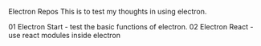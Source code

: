 Electron Repos
This is to test my thoughts in using electron. 

01 Electron Start - test the basic functions of electron.
02 Electron React - use react modules inside electron
